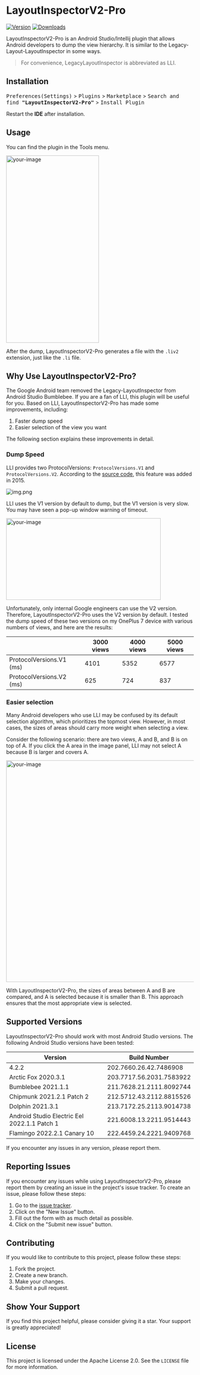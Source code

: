 # LayoutInspectorV2-Pro
[![Version][badge:version]][plugin-versions]
[![Downloads][badge:downloads]][plugin-homepage]


[plugin-homepage]: https://plugins.jetbrains.com/plugin/21047-layoutinspectorv2-pro
[plugin-versions]: https://plugins.jetbrains.com/plugin/21047-layoutinspectorv2-pro/versions
[badge:version]: https://img.shields.io/jetbrains/plugin/v/21047.svg?style=flat-square&colorB=2196F3
[badge:downloads]: https://img.shields.io/jetbrains/plugin/d/21047.svg?style=flat-square&colorB=5C6BC0

LayoutInspectorV2-Pro is an Android Studio/Intellij plugin that allows Android developers to dump the view hierarchy. It is similar to the Legacy-Layout-LayoutInspector in some ways.

> For convenience, LegacyLayoutInspector is abbreviated as LLI.

## Installation
<kbd>Preferences(Settings)</kbd> > <kbd>Plugins</kbd> > <kbd>Marketplace</kbd> > <kbd>Search and find <b>"LayoutInspectorV2-Pro"</b></kbd> > <kbd>Install Plugin</kbd>

Restart the **IDE** after installation.

## Usage

You can find the plugin in the Tools menu.

<img src="screenshots/img_2.png" alt="your-image" width="249" height="502" />

After the dump, LayoutInspectorV2-Pro generates a file with the `.liv2` extension, just like the `.li` file.

## Why Use LayoutInspectorV2-Pro?

The Google Android team removed the Legacy-LayoutInspector from Android Studio Bumblebee. If you are a fan of LLI, this plugin will be useful for you. Based on LLI, LayoutInspectorV2-Pro has made some improvements, including:

1. Faster dump speed
2. Easier selection of the view you want

The following section explains these improvements in detail.

### Dump Speed

LLI provides two ProtocolVersions: `ProtocolVersions.V1` and `ProtocolVersions.V2`. According to the [source code](https://cs.android.com/android/_/android/platform/frameworks/base/+/0d857b9028f2702ce439e13feccde8182d40e1e5), this feature was added in 2015.

![img.png](screenshots/img.png)

LLI uses the V1 version by default to dump, but the V1 version is very slow. You may have seen a pop-up window warning of timeout.

<img src="screenshots/img_1.png" alt="your-image" width="415" height="219" />

Unfortunately, only internal Google engineers can use the V2 version. Therefore, LayoutInspectorV2-Pro uses the V2 version by default. I tested the dump speed of these two versions on my OnePlus 7 device with various numbers of views, and here are the results:

|                          | 3000 views | 4000 views | 5000 views |
|--------------------------|------------|------------|------------|
| ProtocolVersions.V1 (ms) | 4101       | 5352       | 6577       |
| ProtocolVersions.V2 (ms) | 625        | 724        | 837        |

### Easier selection

Many Android developers who use LLI may be confused by its default selection algorithm, which prioritizes the topmost view. However, in most cases, the sizes of areas should carry more weight when selecting a view.

Consider the following scenario: there are two views, A and B, and B is on top of A. If you click the A area in the image panel, LLI may not select A because B is larger and covers A.

<img src="screenshots/img_3.png" alt="your-image" width="806" height="594" />

With LayoutInspectorV2-Pro, the sizes of areas between A and B are compared, and A is selected because it is smaller than B. This approach ensures that the most appropriate view is selected.

## Supported Versions

LayoutInspectorV2-Pro should work with most Android Studio versions. The following Android Studio versions have been tested:

| Version                                       | Build Number              |
|-----------------------------------------------|---------------------------|
| 4.2.2                                         | 202.7660.26.42.7486908    |
| Arctic Fox 2020.3.1                           | 203.7717.56.2031.7583922  |
| Bumblebee 2021.1.1                            | 211.7628.21.2111.8092744  |
| Chipmunk 2021.2.1 Patch 2                     | 212.5712.43.2112.8815526  |
| Dolphin 2021.3.1                              | 213.7172.25.2113.9014738  |
| Android Studio Electric Eel 2022.1.1 Patch 1  | 221.6008.13.2211.9514443  |
| Flamingo 2022.2.1 Canary 10                   | 222.4459.24.2221.9409768  |

If you encounter any issues in any version, please report them.

## Reporting Issues

If you encounter any issues while using LayoutInspectorV2-Pro, please report them by creating an issue in the project's issue tracker. To create an issue, please follow these steps:

1. Go to the [issue tracker](https://github.com/CoXier/LayoutInspectorV2-Pro/issues).
2. Click on the "New Issue" button.
3. Fill out the form with as much detail as possible.
4. Click on the "Submit new issue" button.

## Contributing

If you would like to contribute to this project, please follow these steps:

1. Fork the project.
2. Create a new branch.
3. Make your changes.
4. Submit a pull request.

## Show Your Support

If you find this project helpful, please consider giving it a star. Your support is greatly appreciated!


## License

This project is licensed under the Apache License 2.0. See the `LICENSE` file for more information.

